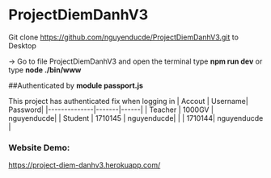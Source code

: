 # ProjectDiemDanhV3
Git clone https://github.com/nguyenducde/ProjectDiemDanhV3.git to Desktop

 -> Go to file ProjectDiemDanhV3 and open the terminal type **npm run dev** or type **node ./bin/www**
 
##Authenticated by **module passport.js**

 This project has authenticated fix when logging in
 | Accout | Username| Password| 
|--------------|-------|------|
| Teacher | 1000GV | nguyenducde| 
| Student | 1710145 | nguyenducde| 
|  | 1710144| nguyenducde | 

  
  
 ### **Website Demo:**
 https://project-diem-danhv3.herokuapp.com/
